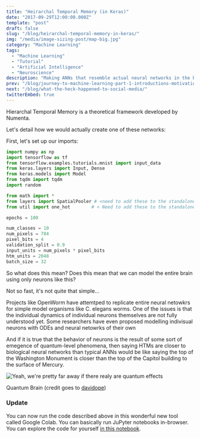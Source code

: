```yaml
---
title: "Heirarchal Temporal Memory (in Keras)"
date: "2017-09-29T12:00:00.000Z"
template: "post"
draft: false
slug: "/blog/heirarchal-temporal-memory-in-keras/"
img: "/media/image-sizing-post/map-big.jpg"
category: "Machine Learning"
tags:
  - "Machine Learning"
  - "Tutorial"
  - "Artificial Intelligence"
  - "Neuroscience"
description: "Making ANNs that resemble actual neural networks in the brain"
prev: "/blog/journey-to-machine-learning-part-1-introductions-motivations-and-roadmap/"
next: "/blog/what-the-heck-happened-to-social-media/"
twitterEmbed: true
---
```

Hierarchal Temporal Memory is a theoretical framework developed by Numenta.

Let's detail how we would actually create one of these networks:

First, let's set up our imports:
```python
import numpy as np
import tensorflow as tf
from tensorflow.examples.tutorials.mnist import input_data
from keras.layers import Input, Dense
from keras.models import Model
from tqdm import tqdm
import random

from math import *
from layers import SpatialPooler # <need to add these to the standalone colab
from util import one_hot        # < Need to add these to the standalone colab

epochs = 100

num_classes = 10
num_pixels = 784
pixel_bits = 4
validation_split = 0.9
input_units = num_pixels * pixel_bits
htm_units = 2048
batch_size = 32
```

So what does this mean? Does this mean that we can model the entire brain using only neurons like this?

Not so fast, it's not quite that simple...

Projects like OpenWorm have attemtped to replicate entire neural netowkrs for simple model organisms like C. elegans worms. One of the issues is that the individual dynamics of individual neurons themselves are not fully understood yet. Some researchers have even proposed modelling indivisual neurons with ODEs and neural netowrks of their own

And if it is true that the behavior of neurons is the result of some sort of emegence of quantum-level phenomena, then saying HTMs are closer to biological neural networks than typical ANNs would be like saying the top of the Washington Monument is closer than the top of the Capitol building to the surface of Mercury.

![Yeah, we're pretty far away if there realy are quantum effects](https://d2r55xnwy6nx47.cloudfront.net/uploads/2016/11/QuantumBrain_1300.gif)

Quantum Brain (credit goes to [davidope](http://davidope.com/))

### Update

You can now run the code described above in this wonderful new tool called Google Colab. You can basically run JuPyter notebooks in-browser. You can explore the code for yourself [in this notebook](
https://colab.research.google.com/drive/1-ueHB5yN_bnTWSGIgl-CwMSSCB_4Q8Vj).
